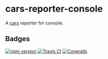 cars-reporter-console
==============================================================================

A [cars](https://github.com/bouzuya/cars) reporter for console.

## Badges

[![npm version][npm-badge-url]][npm-url]
[![Travis CI][travisci-badge-url]][travisci-url]
[![Coveralls][coveralls-badge-url]][coveralls-url]

[coveralls-badge-url]: https://img.shields.io/coveralls/github/bouzuya/cars-reporter-console.svg
[coveralls-url]: https://coveralls.io/github/bouzuya/cars-reporter-console
[npm-badge-url]: https://img.shields.io/npm/v/bouzuya/cars-reporter-console.svg
[npm-url]: https://www.npmjs.com/package/@bouzuya/cars-reporter-console
[travisci-badge-url]: https://img.shields.io/travis/bouzuya/cars-reporter-console.svg
[travisci-url]: https://travis-ci.org/bouzuya/cars-reporter-console
